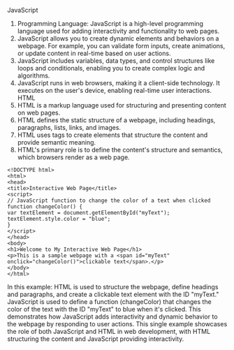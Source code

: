 JavaScript

1. Programming Language: JavaScript is a high-level programming language used for adding interactivity and functionality to web pages.
2. JavaScript allows you to create dynamic elements and behaviors on a webpage. For
   example, you can validate form inputs, create animations, or update content in real-time based on user
   actions.
3. JavaScript includes variables, data types, and control structures like loops and
   conditionals, enabling you to create complex logic and algorithms.
4. JavaScript runs in web browsers, making it a client-side technology. It executes on the user's
   device, enabling real-time user interactions.
   HTML
5. HTML is a markup language used for structuring and presenting content on web pages.
6. HTML defines the static structure of a webpage, including headings, paragraphs, lists, links,
   and images.
7. HTML uses tags to create elements that structure the content and
   provide semantic meaning.
8. HTML's primary role is to define the content's structure and semantics, which browsers
   render as a web page.

```
<!DOCTYPE html>
<html>
<head>
<title>Interactive Web Page</title>
<script>
// JavaScript function to change the color of a text when clicked
function changeColor() {
var textElement = document.getElementById("myText");
textElement.style.color = "blue";
}
</script>
</head>
<body>
<h1>Welcome to My Interactive Web Page</h1>
<p>This is a sample webpage with a <span id="myText"
onclick="changeColor()">clickable text</span>.</p>
</body>
</html>

```

In this example:
HTML is used to structure the webpage, define headings and paragraphs, and create a clickable
text element with the ID "myText."
JavaScript is used to define a function (changeColor) that changes the color of the text with the ID "myText" to
blue when it's clicked. This demonstrates how JavaScript adds interactivity and dynamic behavior to the
webpage by responding to user actions.
This single example showcases the role of both JavaScript and HTML in web development, with HTML
structuring the content and JavaScript providing interactivity.
